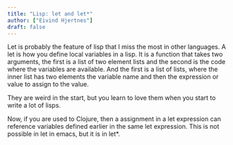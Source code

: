 ```yaml
---
title: "Lisp: let and let*"
author: ["Eivind Hjertnes"]
draft: false
---
```


Let is probably the feature of lisp that I miss the most in other languages. A let is how you define local variables in a lisp. It is a function that takes two arguments, the first is a list of two element lists and the second is the code where the variables are available. And the first is a list of lists, where the inner list has two elements the variable name and then the expression or value to assign to the value.

They are weird in the start, but you learn to love them when you start to write a lot of lisps.

Now, if you are used to Clojure, then a assignment in a let expression can reference variables defined earlier in the same let expression. This is not possible in let in emacs, but it is in let\*.

